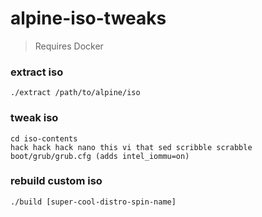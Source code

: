 # alpine-iso-tweaks

> Requires Docker

### extract iso

```
./extract /path/to/alpine/iso
```

### tweak iso

```
cd iso-contents
hack hack hack nano this vi that sed scribble scrabble boot/grub/grub.cfg (adds intel_iommu=on)
```

### rebuild custom iso

```
./build [super-cool-distro-spin-name]
```

